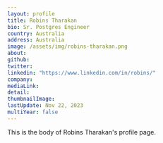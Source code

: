 ```yaml
---
layout: profile
title: Robins Tharakan
bio: Sr. Postgres Engineer
country: Australia
address: Australia
image: /assets/img/robins-tharakan.png
about: 
github: 
twitter:
linkedin: "https://www.linkedin.com/in/robins/"
company: 
mediaLink:
detail: 
thumbnailImage:
lastUpdate: Nov 22, 2023
multiYear: false
---
```


This is the body of Robins Tharakan's profile page.

